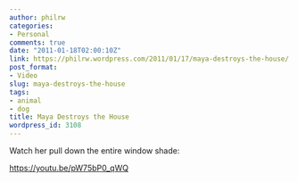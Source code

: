 ```yaml
---
author: philrw
categories:
- Personal
comments: true
date: "2011-01-18T02:00:10Z"
link: https://philrw.wordpress.com/2011/01/17/maya-destroys-the-house/
post_format:
- Video
slug: maya-destroys-the-house
tags:
- animal
- dog
title: Maya Destroys the House
wordpress_id: 3108
---
```


Watch her pull down the entire window shade:

https://youtu.be/pW75bP0_qWQ
